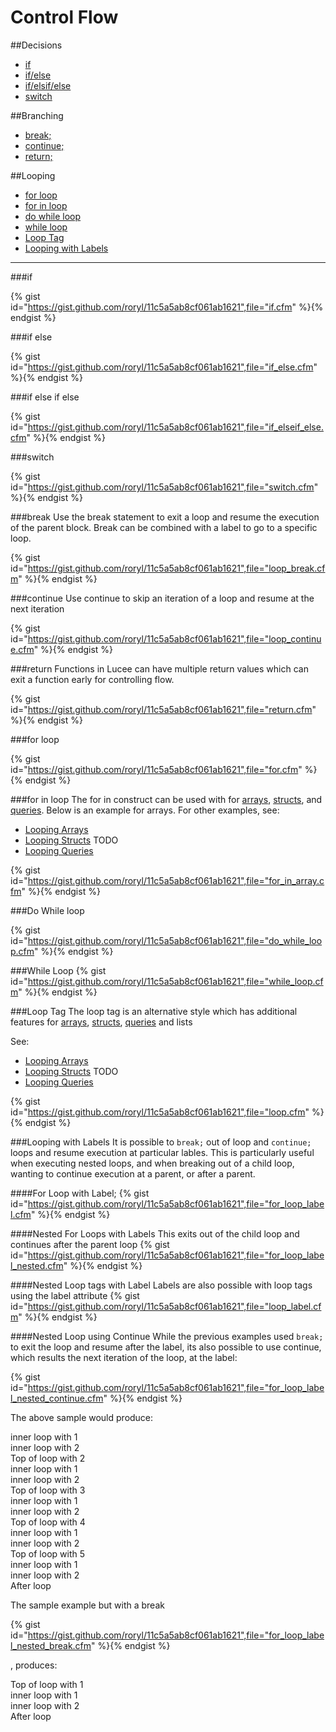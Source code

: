 # Control Flow

##Decisions

* [if](#if)
* [if/else](#if-else)
* [if/elsif/else](#if-else-if-else)
* [switch](#switch)

##Branching

* [break;](#break)
* [continue;](#continue)
* [return;](#return)

##Looping
* [for loop](#for-loop)
* [for in loop](#for-in-loop)
* [do while loop](#do-while-loop)
* [while loop](#while-loop)
* [Loop Tag](#loop-tag)
* [Looping with Labels](#looping-labels)

---

###if

{% gist id="https://gist.github.com/roryl/11c5a5ab8cf061ab1621",file="if.cfm" %}{% endgist %}

###if else

{% gist id="https://gist.github.com/roryl/11c5a5ab8cf061ab1621",file="if_else.cfm" %}{% endgist %}

###if else if else

{% gist id="https://gist.github.com/roryl/11c5a5ab8cf061ab1621",file="if_elseif_else.cfm" %}{% endgist %}

###switch

{% gist id="https://gist.github.com/roryl/11c5a5ab8cf061ab1621",file="switch.cfm" %}{% endgist %}

###break
Use the break statement to exit a loop and resume the execution of the parent block. Break can be combined with a label to go to a specific loop.

{% gist id="https://gist.github.com/roryl/11c5a5ab8cf061ab1621",file="loop_break.cfm" %}{% endgist %}

###continue
Use continue to skip an iteration of a loop and resume at the next iteration

{% gist id="https://gist.github.com/roryl/11c5a5ab8cf061ab1621",file="loop_continue.cfm" %}{% endgist %}

###return
Functions in Lucee can have multiple return values which can exit a function early for controlling flow.

{% gist id="https://gist.github.com/roryl/11c5a5ab8cf061ab1621",file="return.cfm" %}{% endgist %}

###for loop

{% gist id="https://gist.github.com/roryl/11c5a5ab8cf061ab1621",file="for.cfm" %}{% endgist %}

###for in loop
The for in construct can be used with for [arrays](https://rorylaitila.gitbooks.io/lucee/content/arrays.html), [structs](https://rorylaitila.gitbooks.io/lucee/content/structs.html), and [queries](https://rorylaitila.gitbooks.io/lucee/content/queries.html). Below is an example for arrays. For other examples, see:

* [Looping Arrays](https://rorylaitila.gitbooks.io/lucee/content/arrays.html#looping-arrays)
* [Looping Structs](https://rorylaitila.gitbooks.io/lucee/content/structs.html#looping-structs) TODO
* [Looping Queries](https://rorylaitila.gitbooks.io/lucee/content/queries.html#loop)

{% gist id="https://gist.github.com/roryl/11c5a5ab8cf061ab1621",file="for_in_array.cfm" %}{% endgist %}

###Do While loop

{% gist id="https://gist.github.com/roryl/11c5a5ab8cf061ab1621",file="do_while_loop.cfm" %}{% endgist %}

###While Loop
{% gist id="https://gist.github.com/roryl/11c5a5ab8cf061ab1621",file="while_loop.cfm" %}{% endgist %}

###Loop Tag
The loop tag is an alternative style which has additional features for [arrays](https://rorylaitila.gitbooks.io/lucee/content/arrays.html), [structs](https://rorylaitila.gitbooks.io/lucee/content/structs.html), [queries](https://rorylaitila.gitbooks.io/lucee/content/queries.html) and lists

See:
* [Looping Arrays](https://rorylaitila.gitbooks.io/lucee/content/arrays.html#looping-arrays)
* [Looping Structs](https://rorylaitila.gitbooks.io/lucee/content/structs.html#looping-structs) TODO
* [Looping Queries](https://rorylaitila.gitbooks.io/lucee/content/queries.html#loop)

{% gist id="https://gist.github.com/roryl/11c5a5ab8cf061ab1621",file="loop.cfm" %}{% endgist %}

###Looping with Labels
It is possible to `break;` out of loop and `continue;` loops and resume execution at particular lables. This is particularly useful when executing nested loops, and when breaking out of a child loop, wanting to continue execution at a parent, or after a parent.

####For Loop with Label;
{% gist id="https://gist.github.com/roryl/11c5a5ab8cf061ab1621",file="for_loop_label.cfm" %}{% endgist %}

####Nested For Loops with Labels
This exits out of the child loop and continues after the parent loop
{% gist id="https://gist.github.com/roryl/11c5a5ab8cf061ab1621",file="for_loop_label_nested.cfm" %}{% endgist %}

####Nested Loop tags with Label
Labels are also possible with loop tags using the label attribute
{% gist id="https://gist.github.com/roryl/11c5a5ab8cf061ab1621",file="loop_label.cfm" %}{% endgist %}

####Nested Loop using Continue
While the previous examples used `break;` to exit the loop and resume after the label, its also possible to use continue, which results the next iteration of the loop, at the label:

{% gist id="https://gist.github.com/roryl/11c5a5ab8cf061ab1621",file="for_loop_label_nested_continue.cfm" %}{% endgist %}

The above sample would produce: 

inner loop with 1 <br>
inner loop with 2 <br>
Top of loop with 2 <br>
inner loop with 1<br>
inner loop with 2<br>
Top of loop with 3<br>
inner loop with 1<br>
inner loop with 2<br>
Top of loop with 4<br>
inner loop with 1<br>
inner loop with 2<br>
Top of loop with 5<br>
inner loop with 1<br>
inner loop with 2<br>
After loop<br>

The sample example but with a break

{% gist id="https://gist.github.com/roryl/11c5a5ab8cf061ab1621",file="for_loop_label_nested_break.cfm" %}{% endgist %}

, produces:

Top of loop with 1<br>
inner loop with 1<br>
inner loop with 2<br>
After loop<br>

